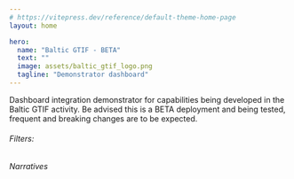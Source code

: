 ```yaml
---
# https://vitepress.dev/reference/default-theme-home-page
layout: home

hero:
  name: "Baltic GTIF - BETA"
  text: ""
  image: assets/baltic_gtif_logo.png
  tagline: "Demonstrator dashboard"
---
```

<script client-only>
  if(window && !customElements.get('eox-itemfilter')) import("@eox/itemfilter");
</script>

Dashboard integration demonstrator for capabilities being developed in the Baltic GTIF activity.
Be advised this is a BETA deployment and being tested, frequent and breaking changes are to be expected.

<script setup>
  import { ref, onMounted } from 'vue';
  import { withBase, useRouter } from 'vitepress';

  const router = useRouter();
  const items = ref([]);

  const filterProps = [{
    "keys": [
      "title",
      "subtitle",
      "theme"
    ],
    "title": "By keyword",
    "type": "text",
    "placeholder": "Search in title or subtitle",
    "expanded": true
  }, {
    "key": 'theme',
    "title": 'By theme',
    expanded: true
  }
  ];

  onMounted(async () => {
    try {
      const response = await fetch('https://baltic-gtif.github.io/baltic-narratives/narratives.json');
      const results = await response.json();
      results.forEach((res)=>{res.image = 'https://baltic-gtif.github.io/baltic-narratives/'+res.image});
      items.value = results;
    } catch (error) {
      console.error('Error fetching JSON:', error);
    }
  });

  // Click event handler
  const handleResultClick = (evt) => {
    const sections = evt.detail.file.split("/");
    const filename = sections[sections.length-1].split(".")[0];
    router.go(withBase(`/story?id=${filename}`));
  };
</script>

<div class="large-space"></div>

<client-only>
  <eox-itemfilter
    :items="items"
    titleProperty="title"
    imageProperty="image"
    subTitleProperty="subtitle"
    aggregateResults="theme"
    :filterProperties="filterProps"
    resultType="cards"
    @select="handleResultClick"
    style="--select-filter-max-items: 10"
    class="large-margin bottom-margin"
  >
    <h6 slot="filterstitle" class="small vertical-margin">Filters:</h6>
    <h6 slot="resultstitle" class="large large-margin vertical-margin top-padding">Narratives</h6>
  </eox-itemfilter>
</client-only>

<div class="large-space"></div>

<style>
  eox-itemfilter {
    --form-flex-direction: colrowumn;
  }
  @media (max-width: 768px) {
    eox-itemfilter {
      --form-flex-direction: column;
    }
  }
</style>